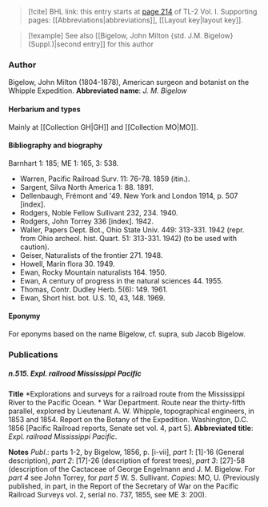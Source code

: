 > [!cite] BHL link: this entry starts at [page 214](https://www.biodiversitylibrary.org/page/33120345) of TL-2 Vol. I.
> Supporting pages: [[Abbreviations|abbreviations]], [[Layout key|layout key]].

> [!example] See also [[Bigelow, John Milton {std. J.M. Bigelow} (Suppl.)|second entry]] for this author

### Author

Bigelow, John Milton (1804-1878), American surgeon and botanist on the Whipple Expedition. 
**Abbreviated name**: *J. M. Bigelow*

#### Herbarium and types

Mainly at [[Collection GH|GH]] and [[Collection MO|MO]].

#### Bibliography and biography

Barnhart 1: 185; ME 1: 165, 3: 538.
- Warren, Pacific Railroad Surv. 11: 76-78. 1859 (itin.).
- Sargent, Silva North America 1: 88. 1891.
- Dellenbaugh, Frémont and '49. New York and London 1914, p. 507 \[index\].
- Rodgers, Noble Fellow Sullivant 232, 234. 1940.
- Rodgers, John Torrey 336 \[index\]. 1942.
- Waller, Papers Dept. Bot., Ohio State Univ. 449: 313-331. 1942 (repr. from Ohio archeol. hist. Quart. 51: 313-331. 1942) (to be used with caution).
- Geiser, Naturalists of the frontier 271. 1948.
- Howell, Marin flora 30. 1949.
- Ewan, Rocky Mountain naturalists 164. 1950.
- Ewan, A century of progress in the natural sciences 44. 1955.
- Thomas, Contr. Dudley Herb. 5(6): 149. 1961.
- Ewan, Short hist. bot. U.S. 10, 43, 148. 1969.

#### Eponymy

For eponyms based on the name Bigelow, cf. supra, sub Jacob Bigelow.

### Publications

##### n.515. Expl. railroad Mississippi Pacific

**Title**
*Explorations and surveys for a railroad route from the Mississippi River to the Pacific Ocean. * War Department. Route near the thirty-fifth parallel, explored by Lieutenant A. W. Whipple, topographical engineers, in 1853 and 1854. Report on the Botany of the Expedition. Washington, D.C. 1856 \[Pacific Railroad reports, Senate set vol. 4, part 5\].
**Abbreviated title**: *Expl. railroad Mississippi Pacific*.

**Notes**
*Publ*.: parts 1-2, by Bigelow, 1856, p. \[i-vii\], *part 1*: \[1\]-16 (General description), *part 2*: \[17\]-26 (description of forest trees), *part 3*: \[27\]-58 (description of the Cactaceae of George Engelmann and J. M. Bigelow. For *part 4* see John Torrey, for *part 5* W. S. Sullivant. *Copies*: MO, U. (Previously published, in part, in the Report of the Secretary of War on the Pacific Railroad Surveys vol. 2, serial no. 737, 1855, see ME 3: 200).

